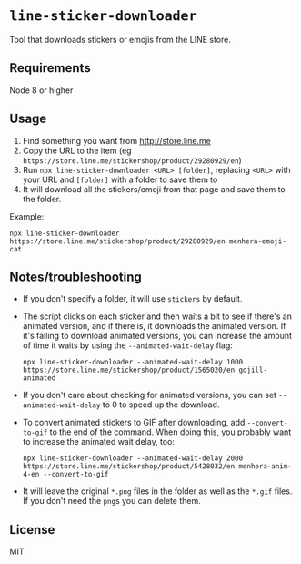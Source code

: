 # `line-sticker-downloader`

Tool that downloads stickers or emojis from the LINE store.

## Requirements

Node 8 or higher

## Usage

1. Find something you want from http://store.line.me
2. Copy the URL to the item (eg `https://store.line.me/stickershop/product/29280929/en`)
3. Run `npx line-sticker-downloader <URL> [folder]`, replacing `<URL>` with your URL and `[folder]` with a folder to save them to
4. It will download all the stickers/emoji from that page and save them to the folder.

Example:

```
npx line-sticker-downloader https://store.line.me/stickershop/product/29280929/en menhera-emoji-cat
```

## Notes/troubleshooting

- If you don't specify a folder, it will use `stickers` by default.

* The script clicks on each sticker and then waits a bit to see if there's an animated version, and if there is, it downloads the animated version. If it's failing to download animated versions, you can increase the amount of time it waits by using the `--animated-wait-delay` flag:

  ```
  npx line-sticker-downloader --animated-wait-delay 1000 https://store.line.me/stickershop/product/1565020/en gojill-animated
  ```

* If you don't care about checking for animated versions, you can set `--animated-wait-delay` to 0 to speed up the download.

- To convert animated stickers to GIF after downloading, add `--convert-to-gif` to the end of the command. When doing this, you probably want to increase the animated wait delay, too:
  ```
  npx line-sticker-downloader --animated-wait-delay 2000 https://store.line.me/stickershop/product/5428032/en menhera-anim-4-en --convert-to-gif
  ```
- It will leave the original `*.png` files in the folder as well as the `*.gif` files. If you don't need the `png`s you can delete them.

## License

MIT
